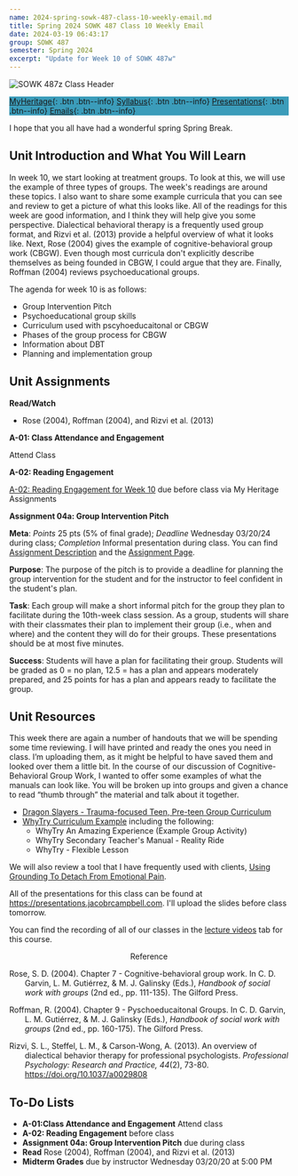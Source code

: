 ```yaml
---
name: 2024-spring-sowk-487-class-10-weekly-email.md
title: Spring 2024 SOWK 487 Class 10 Weekly Email
date: 2024-03-19 06:43:17
group: SOWK 487
semester: Spring 2024
excerpt: "Update for Week 10 of SOWK 487w"
---
```


![SOWK 487z Class Header](https://jacobrcampbell.com/assets/media/2024-01-19-sowk-487w-email-header-image.jpg)

<div style="background-color: #3b9cba; width: 100%;" markdown="1">

[MyHeritage](https://myheritage.heritage.edu/ICS/Academics/SOWK/SOWK_487W/2324_SP-SOWK_487W-1/){: .btn .btn--info}
[Syllabus](https://jacobrcampbell.com/assets/media/2024-spring-sowk-487w-1-course-syllabus-campbell.pdf){: .btn .btn--info}
[Presentations](https://presentations.jacobrcampbell.com){: .btn .btn--info}
[Emails](https://jacobrcampbell.com/communications/){: .btn .btn--info}

</div>

I hope that you all have had a wonderful spring Spring Break. 

## Unit Introduction and What You Will Learn

In week 10, we start looking at treatment groups. To look at this, we will use the example of three types of groups. The week's readings are around these topics. I also want to share some example curricula that you can see and review to get a picture of what this looks like. All of the readings for this week are good information, and I think they will help give you some perspective. Dialectical behavioral therapy is a frequently used group format, and Rizvi et al. (2013) provide a helpful overview of what it looks like. Next, Rose (2004) gives the example of cognitive-behavioral group work (CBGW). Even though most curricula don't explicitly describe themselves as being founded in CBGW, I could argue that they are. Finally, Roffman (2004) reviews psychoeducational groups.

The agenda for week 10 is as follows:

- Group Intervention Pitch
- Psychoeducational group skills
- Curriculum used with pscyhoeducaitonal or CBGW
- Phases of the group process for CBGW
- Information about DBT
- Planning and implementation group

## Unit Assignments

**Read/Watch**

- Rose (2004), Roffman (2004), and Rizvi et al. (2013)

**A-01: Class Attendance and Engagement**

Attend Class

**A-02: Reading Engagement**

[A-02: Reading Engagement for Week 10](https://myheritage.heritage.edu/ICS/Academics/SOWK/SOWK_487W/2324_SP-SOWK_487W-1/Assignments.jnz?portlet=Coursework&screen=AssignmentDetailView&screenType=change&id=5d4e193d-a98f-460b-81bb-5a3fd07004f3) due before class via My Heritage Assignments

**Assignment 04a: Group Intervention Pitch**

**Meta**: _Points_ 25 pts (5% of final grade); _Deadline_ Wednesday 03/20/24 during class; _Completion_ Informal presentation during class. You can find [Assignment Description](https://myheritage.heritage.edu/ICS/Portlets/ICS/Handoutportlet/viewhandler.ashx?handout_id=8764edad-03ec-4822-b5ee-bc88311f4a7a) and the [Assignment Page](https://myheritage.heritage.edu/ICS/Academics/SOWK/SOWK_487W/2324_SP-SOWK_487W-1/Assignments.jnz?portlet=Coursework&screen=AssignmentDetailView&screenType=change&id=433f08ef-52db-4ca6-96ab-6312dd27ded8).

**Purpose**: The purpose of the pitch is to provide a deadline for planning the group intervention for the student and for the instructor to feel confident in the student's plan.

**Task**: Each group will make a short informal pitch for the group they plan to facilitate during the 10th-week class session. As a group, students will share with their classmates their plan to implement their group (i.e., when and where) and the content they will do for their groups. These presentations should be at most five minutes.

**Success**: Students will have a plan for facilitating their group. Students will be graded as 0 = no plan, 12.5 = has a plan and appears moderately prepared, and 25 points for has a plan and appears ready to facilitate the group.


## Unit Resources

This week there are again a number of handouts that we will be spending some time reviewing. I will have printed and ready the ones you need in class. I’m uploading them, as it might be helpful to have saved them and looked over them a little bit. In the course of our discussion of Cognitive-Behavioral Group Work, I wanted to offer some examples of what the manuals can look like. You will be broken up into groups and given a chance to read “thumb through” the material and talk about it together.

- [Dragon Slayers - Trauma-focused Teen, Pre-teen Group Curriculum](https://myheritage.heritage.edu/ICS/Portlets/ICS/Handoutportlet/viewhandler.ashx?handout_id=9a7615d0-527f-4c4b-b5f5-56f3e0ccbcaa)
- [WhyTry Curriculum Example](https://myheritage.heritage.edu/ICS/Portlets/ICS/Handoutportlet/viewhandler.ashx?handout_id=e328c6f0-2486-4d51-ae34-d3e4b4ac9f1d) including the following: 
	- WhyTry An Amazing Experience (Example Group Activity)
	- WhyTry Secondary Teacher's Manual - Reality Ride
	- WhyTry - Flexible Lesson

We will also review a tool that I have frequently used with clients, [Using Grounding To Detach From Emotional Pain](https://myheritage.heritage.edu/ICS/Portlets/ICS/Handoutportlet/viewhandler.ashx?handout_id=04860920-8d60-4430-ac71-cb0b5f2e8fc9).


All of the presentations for this class can be found at <https://presentations.jacobrcampbell.com>. I'll upload the slides before class tomorrow.

You can find the recording of all of our classes in the [lecture videos](https://myheritage.heritage.edu/ICS/Academics/SOWK/SOWK_460W/2324_SP-SOWK_460W-1/Lecture_Videos.jnz) tab for this course. 

<div style="text-align: center" markdown="1">
Reference
</div>
<div style="margin: 0 0 0 2em; text-indent: -2em;" markdown="1">

Rose, S. D. (2004). Chapter 7 - Cognitive-behavioral group work. In C. D. Garvin, L. M. Gutiérrez, & M. J. Galinsky (Eds.), _Handbook of social work with groups_ (2nd ed., pp. 111-135). The Gilford Press.

Roffman, R. (2004). Chapter 9 - Pyschoeducaitonal Groups. In C. D. Garvin, L. M. Gutiérrez, & M. J. Galinsky (Eds.), _Handbook of social work with groups_ (2nd ed., pp. 160-175). The Gilford Press.

Rizvi, S. L., Steffel, L. M., & Carson-Wong, A. (2013). An overview of dialectical behavior therapy for professional psychologists. _Professional Psychology: Research and Practice, 44_(2), 73-80. <https://doi.org/10.1037/a0029808>

</div>

## To-Do Lists

- **A-01:Class Attendance and Engagement** Attend class
- **A-02: Reading Engagement** before class
- **Assignment 04a: Group Intervention Pitch** due during class
- **Read** Rose (2004), Roffman (2004), and Rizvi et al. (2013)
- **Midterm Grades** due by instructor Wednesday 03/20/20 at 5:00 PM